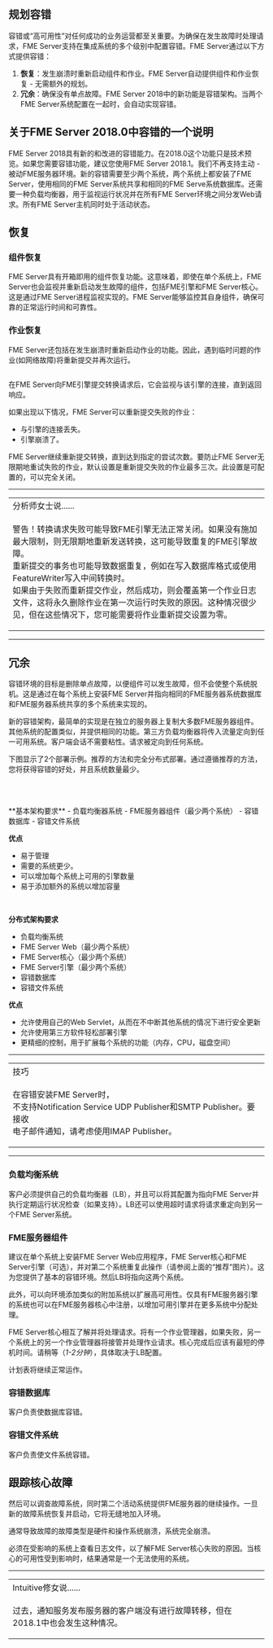   <div id="readme" class="readme blob instapaper_body">
    <article class="markdown-body entry-content" itemprop="text"><h1><a id="user-content-planning-for-fault-tolerance" class="anchor" aria-hidden="true" href="./1.04.PlanningForFaultTolerance.md#planning-for-fault-tolerance"></a><font style="vertical-align: inherit;"><font style="vertical-align: inherit;">规划容错</font></font></h1>
<p><font style="vertical-align: inherit;"><font style="vertical-align: inherit;">容错或“高可用性”对任何成功的业务运营都至关重要。</font><font style="vertical-align: inherit;">为确保在发生故障时处理请求，FME Server支持在集成系统的多个级别中配置容错。</font><font style="vertical-align: inherit;">FME Server通过以下方式提供容错：</font></font></p>
<ol>
<li><strong><font style="vertical-align: inherit;"><font style="vertical-align: inherit;">恢复</font></font></strong><font style="vertical-align: inherit;"><font style="vertical-align: inherit;">：发生崩溃时重新启动组件和作业。</font><font style="vertical-align: inherit;">FME Server自动提供组件和作业恢复 - 无需额外的规划。</font></font></li>
<li><strong><font style="vertical-align: inherit;"><font style="vertical-align: inherit;">冗余</font></font></strong><font style="vertical-align: inherit;"><font style="vertical-align: inherit;">：确保没有单点故障。</font><font style="vertical-align: inherit;">FME Server 2018中的新功能是容错架构。</font><font style="vertical-align: inherit;">当两个FME Server系统配置在一起时，会自动实现容错。</font></font></li>
</ol>
<h2><a id="user-content-a-note-on-fault-tolerance-in-fme-server-20180" class="anchor" aria-hidden="true" href="./1.04.PlanningForFaultTolerance.md#a-note-on-fault-tolerance-in-fme-server-20180"></a><font style="vertical-align: inherit;"><font style="vertical-align: inherit;">关于FME Server 2018.0中容错的一个说明</font></font></h2>
<p><font style="vertical-align: inherit;"><font style="vertical-align: inherit;">FME Server 2018具有新的和改进的容错能力。</font><font style="vertical-align: inherit;">在2018.0这个功能只是技术预览。</font><font style="vertical-align: inherit;">如果您需要容错功能，建议您使用FME Server 2018.1。</font><font style="vertical-align: inherit;">我们不再支持主动 - 被动FME服务器环境。</font><font style="vertical-align: inherit;">新的容错需要至少两个系统，两个系统上都安装了FME Server，使用相同的FME Server系统共享和相同的FME Serve系统数据库。</font><font style="vertical-align: inherit;">还需要一种负载均衡器，用于监视运行状况并在所有FME Server环境之间分发Web请求。</font><font style="vertical-align: inherit;">所有FME Server主机同时处于活动状态。</font></font></p>
<h2><a id="user-content-recovery" class="anchor" aria-hidden="true" href="./1.04.PlanningForFaultTolerance.md#recovery"></a><font style="vertical-align: inherit;"><font style="vertical-align: inherit;">恢复</font></font></h2>
<h3><a id="user-content-component-recovery" class="anchor" aria-hidden="true" href="./1.04.PlanningForFaultTolerance.md#component-recovery"></a><font style="vertical-align: inherit;"><font style="vertical-align: inherit;">组件恢复</font></font></h3>
<p><font style="vertical-align: inherit;"><font style="vertical-align: inherit;">FME Server具有开箱即用的组件恢复功能。</font><font style="vertical-align: inherit;">这意味着，即使在单个系统上，FME Server也会监视并重新启动发生故障的组件，包括FME引擎和FME Server核心。</font><font style="vertical-align: inherit;">这是通过FME Server进程监视实现的。</font><font style="vertical-align: inherit;">FME Server能够监控其自身组件，确保可靠的正常运行时间和可靠性。</font></font></p>
<h3><a id="user-content-job-recovery" class="anchor" aria-hidden="true" href="./1.04.PlanningForFaultTolerance.md#job-recovery"></a><font style="vertical-align: inherit;"><font style="vertical-align: inherit;">作业恢复</font></font></h3>
<p><font style="vertical-align: inherit;"><font style="vertical-align: inherit;">FME Server还包括在发生崩溃时重新启动作业的功能。</font><font style="vertical-align: inherit;">因此，遇到临时问题的作业(如网络故障)将重新提交并再次运行。</font></font></p>
<p><a target="_blank" rel="noopener noreferrer" href="./Images/1.005.JobRecovery.png"><img src="./Images/1.005.JobRecovery.png" alt="" style="max-width:100%;"></a></p>
<p><font style="vertical-align: inherit;"><font style="vertical-align: inherit;">在FME Server向FME引擎提交转换请求后，它会监视与该引擎的连接，直到返回响应。</font></font></p>
<p><font style="vertical-align: inherit;"><font style="vertical-align: inherit;">如果出现以下情况，FME Server可以重新提交失败的作业：</font></font></p>
<ul>
<li><font style="vertical-align: inherit;"><font style="vertical-align: inherit;">与引擎的连接丢失。</font></font></li>
<li><font style="vertical-align: inherit;"><font style="vertical-align: inherit;">引擎崩溃了。</font></font></li>
</ul>
<p><font style="vertical-align: inherit;"><font style="vertical-align: inherit;">FME Server继续重新提交转换，直到达到指定的尝试次数。</font><font style="vertical-align: inherit;">要防止FME Server无限期地重试失败的作业，默认设置是重新提交失败的作业最多三次。</font><font style="vertical-align: inherit;">此设置是可配置的，可以完全关闭。</font></font></p>
<hr>

<table>
<tbody><tr>
<td>
<i></i><font style="vertical-align: inherit;"><font style="vertical-align: inherit;">
分析师女士说......
</font></font></td>
</tr>
<tr>
<td><font style="vertical-align: inherit;"><font style="vertical-align: inherit;">

警告！</font><font style="vertical-align: inherit;">转换请求失败可能导致FME引擎无法正常关闭。</font><font style="vertical-align: inherit;">如果没有施加最大限制，则无限期地重新发送转换，这可能导致重复的FME引擎故障。
</font></font><br><font style="vertical-align: inherit;"><font style="vertical-align: inherit;">
重新提交的事务也可能导致数据重复，例如在写入数据库格式或使用FeatureWriter写入中间转换时。
</font></font><br><font style="vertical-align: inherit;"><font style="vertical-align: inherit;">
如果由于失败而重新提交作业，然后成功，则会覆盖第一个作业日志文件，这将永久删除作业在第一次运行时失败的原因。</font><font style="vertical-align: inherit;">这种情况很少见，但在这些情况下，您可能需要将作业重新提交设置为零。

</font></font></td>
</tr>
</tbody></table>
<hr>
<h2><a id="user-content-redundancy" class="anchor" aria-hidden="true" href="./1.04.PlanningForFaultTolerance.md#redundancy"></a><font style="vertical-align: inherit;"><font style="vertical-align: inherit;">冗余</font></font></h2>
<p><font style="vertical-align: inherit;"><font style="vertical-align: inherit;">容错环境的目标是删除单点故障，以便组件可以发生故障，但不会使整个系统脱机。</font><font style="vertical-align: inherit;">这是通过在每个系统上安装FME Server并指向相同的FME服务器系统数据库和FME服务器系统共享的多个系统来实现的。</font></font></p>
<p><font style="vertical-align: inherit;"><font style="vertical-align: inherit;">新的容错架构，最简单的实现是在独立的服务器上复制大多数FME服务器组件。</font><font style="vertical-align: inherit;">其他系统的配置类似，并提供相同的功能。</font><font style="vertical-align: inherit;">第三方负载均衡器将传入流量定向到任一可用系统。</font><font style="vertical-align: inherit;">客户端会话不需要粘性。</font><font style="vertical-align: inherit;">请求被定向到任何系统。</font></font></p>
<p><font style="vertical-align: inherit;"><font style="vertical-align: inherit;">下图显示了2个部署示例。</font><font style="vertical-align: inherit;">推荐的方法和完全分布式部署。</font><font style="vertical-align: inherit;">通过遵循推荐的方法，您将获得容错的好处，并且系统数量最少。</font></font><br>
<br></p>
<p><a target="_blank" rel="noopener noreferrer" href="./Images/1.006.FaultToleranctDeploymentExample.png"><img src="./Images/1.006.FaultToleranctDeploymentExample.png" alt="" style="max-width:100%;"></a></p>
<br><font style="vertical-align: inherit;"><font style="vertical-align: inherit;">
**基本架构要求**  - 负载均衡器系统 -  FME服务器组件（最少两个系统） - 容错数据库 - 容错文件系统
</font></font><p><strong><font style="vertical-align: inherit;"><font style="vertical-align: inherit;">优点</font></font></strong></p>
<ul>
<li><font style="vertical-align: inherit;"><font style="vertical-align: inherit;">易于管理</font></font></li>
<li><font style="vertical-align: inherit;"><font style="vertical-align: inherit;">需要的系统更少。</font></font></li>
<li><font style="vertical-align: inherit;"><font style="vertical-align: inherit;">可以增加每个系统上可用的引擎数量</font></font></li>
<li><font style="vertical-align: inherit;"><font style="vertical-align: inherit;">易于添加额外的系统以增加容量</font></font></li>
</ul>
<br>
<p><strong><font style="vertical-align: inherit;"><font style="vertical-align: inherit;">分布式架构要求</font></font></strong></p>
<ul>
<li><font style="vertical-align: inherit;"><font style="vertical-align: inherit;">负载均衡系统</font></font></li>
<li><font style="vertical-align: inherit;"><font style="vertical-align: inherit;">FME Server Web（最少两个系统）</font></font></li>
<li><font style="vertical-align: inherit;"><font style="vertical-align: inherit;">FME Server核心（最少两个系统）</font></font></li>
<li><font style="vertical-align: inherit;"><font style="vertical-align: inherit;">FME Server引擎（最少两个系统）</font></font></li>
<li><font style="vertical-align: inherit;"><font style="vertical-align: inherit;">容错数据库</font></font></li>
<li><font style="vertical-align: inherit;"><font style="vertical-align: inherit;">容错文件系统</font></font></li>
</ul>
<p><strong><font style="vertical-align: inherit;"><font style="vertical-align: inherit;">优点</font></font></strong></p>
<ul>
<li><font style="vertical-align: inherit;"><font style="vertical-align: inherit;">允许使用自己的Web Servlet，从而在不中断其他系统的情况下进行安全更新</font></font></li>
<li><font style="vertical-align: inherit;"><font style="vertical-align: inherit;">允许使用第三方软件轻松部署引擎</font></font></li>
<li><font style="vertical-align: inherit;"><font style="vertical-align: inherit;">更精细的控制，用于扩展每个系统的功能（内存，CPU，磁盘空间）</font></font></li>
</ul>
<hr>

<table>
<tbody><tr>
<td>
<i></i><font style="vertical-align: inherit;"><font style="vertical-align: inherit;">
技巧
</font></font></td>
</tr>
<tr>
<td><font style="vertical-align: inherit;"><font style="vertical-align: inherit;">

在容错安装FME Server时，</font></font><br><font style="vertical-align: inherit;"><font style="vertical-align: inherit;">不支持</font><font style="vertical-align: inherit;">Notification Service
 </font><font style="vertical-align: inherit;">UDP Publisher和SMTP Publisher。</font><font style="vertical-align: inherit;">要接收
 </font></font><br><font style="vertical-align: inherit;"><font style="vertical-align: inherit;">电子邮件通知，请考虑使用IMAP Publisher。

</font></font></td>
</tr>
</tbody></table>
<hr>
<h3><a id="user-content-load-balancer-system" class="anchor" aria-hidden="true" href="./1.04.PlanningForFaultTolerance.md#load-balancer-system"></a><font style="vertical-align: inherit;"><font style="vertical-align: inherit;">负载均衡系统</font></font></h3>
<p><font style="vertical-align: inherit;"><font style="vertical-align: inherit;">客户必须提供自己的负载均衡器（LB），并且可以将其配置为指向FME Server并执行定期运行状况检查（如果支持）。</font><font style="vertical-align: inherit;">LB还可以使用超时请求将请求重定向到另一个FME Server系统。</font></font></p>

<h3><a id="user-content-fme-server-components" class="anchor" aria-hidden="true" href="./1.04.PlanningForFaultTolerance.md#fme-server-components"></a><font style="vertical-align: inherit;"><font style="vertical-align: inherit;">FME服务器组件</font></font></h3>
<p><font style="vertical-align: inherit;"><font style="vertical-align: inherit;">建议在单个系统上安装FME Server Web应用程序，FME Server核心和FME Server引擎（可选），并对第二个系统重复此操作（请参阅上面的“推荐”图片）。</font><font style="vertical-align: inherit;">这为您提供了基本的容错环境。</font><font style="vertical-align: inherit;">然后LB将指向这两个系统。</font></font></p>
<p><font style="vertical-align: inherit;"><font style="vertical-align: inherit;">此外，可以向环境添加类似的附加系统以扩展高可用性。</font><font style="vertical-align: inherit;">仅具有FME服务器引擎的系统也可以在FME服务器核心中注册，以增加可用引擎并在更多系统中分配处理。</font></font></p>
<p><font style="vertical-align: inherit;"><font style="vertical-align: inherit;">FME Server核心相互了解并将处理请求。</font><font style="vertical-align: inherit;">将有一个作业管理器，如果失败，另一个系统上的另一个作业管理器将接管并处理作业请求。</font><font style="vertical-align: inherit;">核心完成后应该有最短的停机时间。</font><font style="vertical-align: inherit;">请稍等（</font></font><em><font style="vertical-align: inherit;"><font style="vertical-align: inherit;">1-2分钟</font></font></em><font style="vertical-align: inherit;"><font style="vertical-align: inherit;">），具体取决于LB配置。</font></font></p>
<p><font style="vertical-align: inherit;"><font style="vertical-align: inherit;">计划表将继续正常运作。</font></font></p>
<h3><a id="user-content-fault-tolerant-database" class="anchor" aria-hidden="true" href="./1.04.PlanningForFaultTolerance.md#fault-tolerant-database"></a><font style="vertical-align: inherit;"><font style="vertical-align: inherit;">容错数据库</font></font></h3>
<p><font style="vertical-align: inherit;"><font style="vertical-align: inherit;">客户负责使数据库容错。</font></font></p>
<h3><a id="user-content-fault-tolerant-file-system" class="anchor" aria-hidden="true" href="./1.04.PlanningForFaultTolerance.md#fault-tolerant-file-system"></a><font style="vertical-align: inherit;"><font style="vertical-align: inherit;">容错文件系统</font></font></h3>
<p><font style="vertical-align: inherit;"><font style="vertical-align: inherit;">客户负责使文件系统容错。</font></font></p>
<h2><a id="user-content-tracking-core-failures" class="anchor" aria-hidden="true" href="./1.04.PlanningForFaultTolerance.md#tracking-core-failures"></a><font style="vertical-align: inherit;"><font style="vertical-align: inherit;">跟踪核心故障</font></font></h2>
<p><font style="vertical-align: inherit;"><font style="vertical-align: inherit;">然后可以调查故障系统，同时第二个活动系统提供FME服务器的继续操作。</font><font style="vertical-align: inherit;">一旦新的故障系统恢复并启动，它将无缝地加入环境。</font></font></p>
<p><font style="vertical-align: inherit;"><font style="vertical-align: inherit;">通常导致故障的故障类型是硬件和操作系统崩溃，系统完全崩溃。</font></font></p>
<p><font style="vertical-align: inherit;"><font style="vertical-align: inherit;">必须在受影响的系统上查看日志文件，以了解FME Server核心失败的原因。</font><font style="vertical-align: inherit;">当核心的可用性受到影响时，结果通常是一个无法使用的系统。</font></font></p>
<hr>

<table>
<tbody><tr>
<td>
<i></i><font style="vertical-align: inherit;"><font style="vertical-align: inherit;">
Intuitive修女说......
</font></font></td>
</tr>
<tr>
<td><font style="vertical-align: inherit;"><font style="vertical-align: inherit;">

过去，通知服务发布服务器的客户端没有进行故障转移，但在2018.1中也会发生这种情况。 
</font></font></td>
</tr>
</tbody></table>
</article>
  </div>
